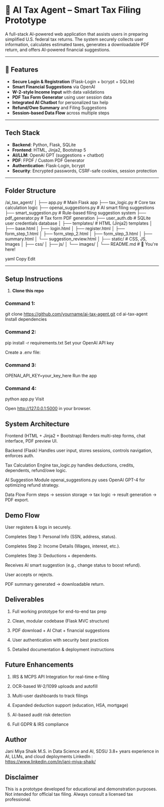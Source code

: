 # 🧾 AI Tax Agent – Smart Tax Filing Prototype

A full-stack AI-powered web application that assists users in preparing simplified U.S. federal tax returns. The system securely collects user information, calculates estimated taxes, generates a downloadable PDF return, and offers AI-powered financial suggestions.

---

## 🚀 Features

-  **Secure Login & Registration** (Flask-Login + bcrypt + SQLite)
-  **Smart Financial Suggestions** via OpenAI
-  **W-2-style Income Input** with data validations
-  **PDF Tax Form Generator** using user session data
-  **Integrated AI Chatbot** for personalized tax help
-  **Refund/Owe Summary** and Filing Suggestions
-  **Session-based Data Flow** across multiple steps

---

##  Tech Stack

- **Backend**: Python, Flask, SQLite
- **Frontend**: HTML, Jinja2, Bootstrap 5
- **AI/LLM**: OpenAI GPT (suggestions + chatbot)
- **PDF**: FPDF / Custom PDF Generator
- **Authentication**: Flask-Login, bcrypt
- **Security**: Encrypted passwords, CSRF-safe cookies, session protection

---

##  Folder Structure

/ai_tax_agent/
│
├── app.py # Main Flask app
├── tax_logic.py # Core tax calculation logic
├── openai_suggestions.py # AI smart filing suggestions
├── smart_suggestion.py # Rule-based filing suggestion system
├── pdf_generator.py # Tax form PDF generation
├── user_auth.db # SQLite user credentials database
│
├── templates/ # HTML (Jinja2) templates
│ ├── base.html
│ ├── login.html
│ ├── register.html
│ ├── form_step_1.html
│ ├── form_step_2.html
│ ├── form_step_3.html
│ ├── summary.html
│ └── suggestion_review.html
│
├── static/ # CSS, JS, Images
│ ├── css/
│ ├── js/
│ └── images/
│
└── README.md # 📍 You're here!

yaml
Copy
Edit

---

##  Setup Instructions

1. **Clone this repo**

### Command 1:
   git clone https://github.com/yourname/ai-tax-agent.git
   cd ai-tax-agent
Install dependencies

### Command 2:
pip install -r requirements.txt
Set your OpenAI API key

Create a .env file:

### Command 3:
OPENAI_API_KEY=your_key_here
Run the app

### Command 4:
python app.py
Visit

Open http://127.0.0.1:5000 in your browser.

## System Architecture
Frontend (HTML + Jinja2 + Bootstrap)
Renders multi-step forms, chat interface, PDF preview UI.

Backend (Flask)
Handles user input, stores sessions, controls navigation, enforces auth.

Tax Calculation Engine
tax_logic.py handles deductions, credits, dependents, refund/owe logic.

AI Suggestion Module
openai_suggestions.py uses OpenAI GPT-4 for optimizing refund strategy.

Data Flow
Form steps → session storage → tax logic → result generation → PDF export.

## Demo Flow
User registers & logs in securely.

Completes Step 1: Personal Info (SSN, address, status).

Completes Step 2: Income Details (Wages, interest, etc.).

Completes Step 3: Deductions + dependents.

Receives AI smart suggestion (e.g., change status to boost refund).

User accepts or rejects.

PDF summary generated → downloadable return.

## Deliverables
1. Full working prototype for end-to-end tax prep

2. Clean, modular codebase (Flask MVC structure)

3.  PDF download + AI Chat + financial suggestions

4.  User authentication with security best practices

5. Detailed documentation & deployment instructions

## Future Enhancements
1. IRS & MCPS API Integration for real-time e-filing

2.  OCR-based W-2/1099 uploads and autofill

3.  Multi-user dashboards to track filings

4.  Expanded deduction support (education, HSA, mortgage)

5.  AI-based audit risk detection

6.  Full GDPR & IRS compliance

## Author
Jani Miya Shaik
M.S. in Data Science and AI, SDSU
3.8+ years experience in AI, LLMs, and cloud deployments
LinkedIn : https://www.linkedin.com/in/jani-miya-shaik/

## Disclaimer
This is a prototype developed for educational and demonstration purposes.
Not intended for official tax filing. Always consult a licensed tax professional.